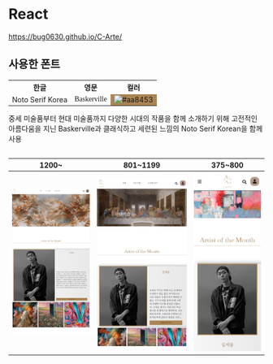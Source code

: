 # React

https://bug0630.github.io/C-Arte/

## 사용한 폰트

<table>
  <tr>
    <th>한글</th>
    <th>영문</th>
    <th>컬러</th>
  </tr>
  <tr>
    <td>Noto Serif Korea</td>
    <td style="font-family: 'Baskerville', serif;">Baskerville</td>
    <td style="background-color: #aa8453;">
      <img src="https://via.placeholder.com/150/aa8453/FFFFFF?text=%23aa8453" width="100" height="100" alt="#aa8453">
    </td>
  </tr>
</table>

중세 미술품부터 현대 미술품까지 다양한 시대의 작품을 함께 소개하기 위해 고전적인 아름다움을 지닌 Baskerville과 클래식하고 세련된 느낌의 Noto Serif Korean을 함께 사용
##
| 1200~ | 801~1199 | 375~800 | 
|---|---|---|
| <img src="git img/1200/screencapture-bug0630-github-io-C-Arte-2024-06-25-16_44_08 (1).png"> | <img src="git img/801/screencapture-bug0630-github-io-C-Arte-2024-06-25-16_48_35 (1).png"> | <img src="git img/375/screencapture-localhost-3000-C-Arte-2024-06-25-17_00_31 (1).png"> | 
